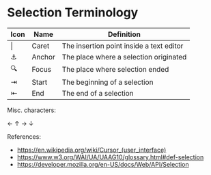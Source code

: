 # Selection Terminology

Icon | Name | Definition
---|---|---
\| | Caret | The insertion point inside a text editor 
⚓ | Anchor | The place where a selection originated
🔍 | Focus | The place where selection ended
⇥ | Start | The beginning of a selection
⇤ | End | The end of a selection

Misc. characters:

←
↑
→
↓

References:

* https://en.wikipedia.org/wiki/Cursor_(user_interface)
* https://www.w3.org/WAI/UA/UAAG10/glossary.html#def-selection
* https://developer.mozilla.org/en-US/docs/Web/API/Selection
